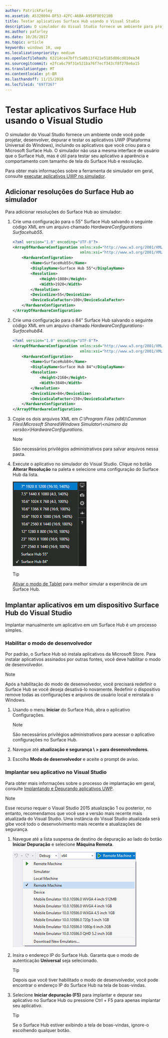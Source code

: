 ```yaml
---
author: PatrickFarley
ms.assetid: A5320094-DF53-42FC-A6BA-A958F8E9210B
title: Testar aplicativos Surface Hub usando o Visual Studio
description: O simulador do Visual Studio fornece um ambiente para projetar, desenvolver, depurar e testar aplicativos UWP, incluindo aplicativos criados para o Surface Hub.
ms.author: pafarley
ms.date: 10/26/2017
ms.topic: article
keywords: windows 10, uwp
ms.localizationpriority: medium
ms.openlocfilehash: 63214ce47bffc5a0b13f421e5185d06cd810ea34
ms.sourcegitcommit: e2fca6c79f31e521ba76f7ecf343cf8f278e6a15
ms.translationtype: MT
ms.contentlocale: pt-BR
ms.lasthandoff: 11/15/2018
ms.locfileid: "6977367"
---
```

# <a name="test-surface-hub-apps-using-visual-studio"></a>Testar aplicativos Surface Hub usando o Visual Studio
O simulador do Visual Studio fornece um ambiente onde você pode projetar, desenvolver, depurar e testar os aplicativos UWP (Plataforma Universal do Windows), incluindo os aplicativos que você criou para o Microsoft Surface Hub. O simulador não usa a mesma interface de usuário que o Surface Hub, mas é útil para testar seu aplicativo a aparência e comportamento com tamanho de tela do Surface Hub e resolução.

Para obter mais informações sobre a ferramenta de simulador em geral, consulte [executar aplicativos UWP no simulador](https://docs.microsoft.com/visualstudio/debugger/run-windows-store-apps-in-the-simulator).

## <a name="add-surface-hub-resolutions-to-the-simulator"></a>Adicionar resoluções do Surface Hub ao simulador
Para adicionar resoluções do Surface Hub ao simulador:

1. Crie uma configuração para o 55" Surface Hub salvando o seguinte código XML em um arquivo chamado *HardwareConfigurations Surfacehub55*.  

    ```xml
    <?xml version="1.0" encoding="UTF-8"?>
    <ArrayOfHardwareConfiguration xmlns:xsd="http://www.w3.org/2001/XMLSchema"
                                  xmlns:xsi="http://www.w3.org/2001/XMLSchema-instance">
        <HardwareConfiguration>
            <Name>SurfaceHub55</Name>
            <DisplayName>Surface Hub 55"</DisplayName>
            <Resolution>
                <Height>1080</Height>
                <Width>1920</Width>
            </Resolution>
            <DeviceSize>55</DeviceSize>
            <DeviceScaleFactor>100</DeviceScaleFactor>
        </HardwareConfiguration>
    </ArrayOfHardwareConfiguration>
    ```

2. Crie uma configuração para o 84" Surface Hub salvando o seguinte código XML em um arquivo chamado *HardwareConfigurations-Surfacehub84*.

    ```xml
    <?xml version="1.0" encoding="UTF-8"?>
    <ArrayOfHardwareConfiguration xmlns:xsd="http://www.w3.org/2001/XMLSchema"
                                  xmlns:xsi="http://www.w3.org/2001/XMLSchema-instance">
        <HardwareConfiguration>
            <Name>SurfaceHub84</Name>
            <DisplayName>Surface Hub 84"</DisplayName>
            <Resolution>
                <Height>2160</Height>
                <Width>3840</Width>
            </Resolution>
            <DeviceSize>84</DeviceSize>
            <DeviceScaleFactor>150</DeviceScaleFactor>
        </HardwareConfiguration>
    </ArrayOfHardwareConfiguration>
    ```

3. Copie os dois arquivos XML em *C:\Program Files (x86)\Common Files\Microsoft Shared\Windows Simulator\\&lt;número da versão&gt;\HardwareConfigurations*.

   > [!NOTE]
   > São necessários privilégios administrativos para salvar arquivos nessa pasta.

4. Execute o aplicativo no simulador do Visual Studio. Clique no botão **Alterar Resolução** na paleta e selecione uma configuração do Surface Hub da lista.

    ![Resoluções de simulador do Visual Studio](images/vs-simulator-resolutions.png)

   > [!TIP]
   > [Ativar o modo de Tablet](http://windows.microsoft.com/windows-10/getstarted-like-a-tablet) para melhor simular a experiência de um Surface Hub.

## <a name="deploy-apps-to-a-surface-hub-device-from-visual-studio"></a>Implantar aplicativos em um dispositivo Surface Hub do Visual Studio
Implantar manualmente um aplicativo em um Surface Hub é um processo simples.

### <a name="enable-developer-mode"></a>Habilitar o modo de desenvolvedor
Por padrão, o Surface Hub só instala aplicativos da Microsoft Store. Para instalar aplicativos assinados por outras fontes, você deve habilitar o modo de desenvolvedor.

> [!NOTE]
> Após a habilitação do modo de desenvolvedor, você precisará redefinir o Surface Hub se você deseja desativá-lo novamente. Redefinir o dispositivo remove todas as configurações e arquivos de usuário local e reinstala o Windows.

1. Usando o menu **Iniciar** do Surface Hub, abra o aplicativo Configurações.

   > [!NOTE]
   > São necessários privilégios administrativos para acessar o aplicativo configurações no Surface Hub.

2. Navegue até **atualização e segurança \ > para desenvolvedores**.

3. Escolha **Modo de desenvolvedor** e aceite o prompt de aviso.

### <a name="deploy-your-app-from-visual-studio"></a>Implantar seu aplicativo no Visual Studio
Para obter mais informações sobre o processo de implantação em geral, consulte [Implantando e Depurando aplicativos UWP](https://msdn.microsoft.com/windows/uwp/debug-test-perf/deploying-and-debugging-uwp-apps).

   > [!NOTE]
   > Esse recurso requer o Visual Studio 2015 atualização 1 ou posterior, no entanto, recomendamos que você use a versão mais recente mais atualizada do Visual Studio. Uma instância do Visual Studio atualizada será gibe você todo o desenvolvimento mais recente e atualizações de segurança.

1. Navegue até a lista suspensa de destino de depuração ao lado do botão **Iniciar Depuração** e selecione **Máquina Remota**.

    <!--lcap: in your screenshot, you have local machine selected-->

   ![Lista suspensa de destinos de depuração do Visual Studio](images/vs-debug-target.png)

2. Insira o endereço IP do Surface Hub. Garanta que o modo de autenticação **Universal** seja selecionado.

   > [!TIP] 
   > Depois que você tiver habilitado o modo de desenvolvedor, você pode encontrar o endereço IP do Surface Hub na tela de boas-vindas.

3. Selecione **Iniciar depuração (F5)** para implantar e depurar seu aplicativo no Surface Hub ou pressione Ctrl + F5 para apenas implantar seu aplicativo.

   > [!TIP]
   > Se o Surface Hub estiver exibindo a tela de boas-vindas, ignore-o escolhendo qualquer botão.
